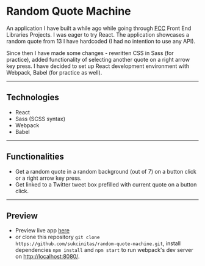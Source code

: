 # Random Quote Machine
An application I have built a while ago while going through [FCC](https://www.freecodecamp.org/) Front End Libraries Projects. I was eager to try React. The application showcases a random quote from 13 I have hardcoded (I had no intention to use any API).

Since then I have made some changes - rewritten CSS in Sass (for practice), added functionality of selecting another quote on a right arrow key press. I have decided to set up React development environment with Webpack, Babel (for practice as well).

----
## Technologies
- React
- Sass (SCSS syntax)
- Webpack
- Babel

----
## Functionalities
- Get a random quote in a random background (out of 7) on a button click or a right arrow key press.
- Get linked to a Twitter tweet box prefilled with current quote on a button click.

----
## Preview
- Preview live app [here](https://codepen.io/pieno_usas/full/XWrzpwX) 
- or clone this repository `git clone https://github.com/sukcinitas/random-quote-machine.git`, install dependencies `npm install` and `npm start` to run webpack's dev server on [http://localhost:8080/](http://localhost:8080/).                    
